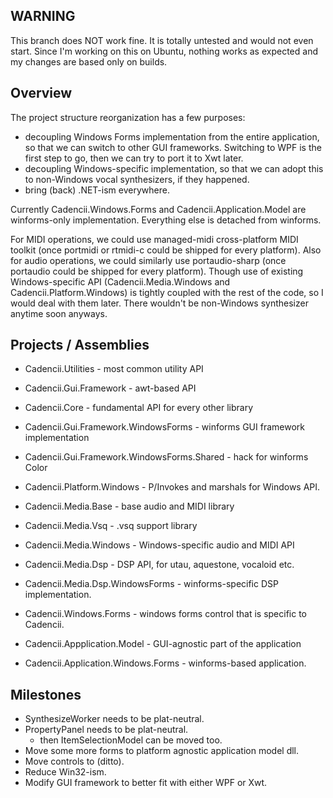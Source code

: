 WARNING
-------

This branch does NOT work fine. It is totally untested and would not
even start. Since I'm working on this on Ubuntu, nothing works
as expected and my changes are based only on builds.


Overview
--------

The project structure reorganization has a few purposes:

- decoupling Windows Forms implementation from the entire application,
  so that we can switch to other GUI frameworks. Switching to WPF is
  the first step to go, then we can try to port it to Xwt later.
- decoupling Windows-specific implementation, so that we can adopt this
  to non-Windows vocal synthesizers, if they happened.
- bring (back) .NET-ism everywhere.

Currently Cadencii.Windows.Forms and Cadencii.Application.Model are
winforms-only implementation. Everything else is detached from winforms.

For MIDI operations, we could use managed-midi cross-platform MIDI toolkit
(once portmidi or rtmidi-c could be shipped for every platform).
Also for audio operations, we could similarly use portaudio-sharp
(once portaudio could be shipped for every platform).
Though use of existing Windows-specific API (Cadencii.Media.Windows and
Cadencii.Platform.Windows) is tightly coupled with the rest of the code,
so I would deal with them later.
There wouldn't be non-Windows synthesizer anytime soon anyways.

Projects / Assemblies
---------------------

- Cadencii.Utilities - most common utility API
- Cadencii.Gui.Framework - awt-based API
- Cadencii.Core - fundamental API for every other library
- Cadencii.Gui.Framework.WindowsForms - winforms GUI framework implementation
- Cadencii.Gui.Framework.WindowsForms.Shared - hack for winforms Color
- Cadencii.Platform.Windows - P/Invokes and marshals for Windows API.

- Cadencii.Media.Base - base audio and MIDI library
- Cadencii.Media.Vsq - .vsq support library
- Cadencii.Media.Windows - Windows-specific audio and MIDI API
- Cadencii.Media.Dsp - DSP API, for utau, aquestone, vocaloid etc.
- Cadencii.Media.Dsp.WindowsForms - winforms-specific DSP implementation.

- Cadencii.Windows.Forms - windows forms control that is specific to Cadencii.
- Cadencii.Appplication.Model - GUI-agnostic part of the application
- Cadencii.Application.Windows.Forms - winforms-based application.


Milestones
----------

- SynthesizeWorker needs to be plat-neutral.
- PropertyPanel needs to be plat-neutral.
  - then ItemSelectionModel can be moved too.
- Move some more forms to platform agnostic application model dll.
- Move controls to (ditto).
- Reduce Win32-ism.
- Modify GUI framework to better fit with either WPF or Xwt.

